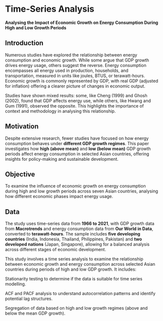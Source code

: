 # Time-Series Analysis  
**Analysing the Impact of Economic Growth on Energy Consumption During High and Low Growth Periods**

## Introduction  
Numerous studies have explored the relationship between energy consumption and economic growth. While some argue that GDP growth drives energy usage, others suggest the reverse. Energy consumption encompasses all energy used in production, households, and transportation, measured in units like joules, BTUS, or terawatt-hours. Economic growth is commonly represented by GDP, with real GDP (adjusted for inflation) offering a clearer picture of changes in economic output.

Studies have shown mixed results: some, like Cheng (1999) and Ghosh (2002), found that GDP affects energy use, while others, like Hwang and Gum (1991), observed the opposite. This highlights the importance of context and methodology in analysing this relationship.

## Motivation  
Despite extensive research, fewer studies have focused on how energy consumption behaves under **different GDP growth regimes**. This paper investigates how **high (above mean)** and **low (below mean)** GDP growth periods affect energy consumption in selected Asian countries, offering insights for policy-making and sustainable development.

## Objective  
To examine the influence of economic growth on energy consumption during high and low growth periods across seven Asian countries, analysing how different economic phases impact energy usage.

## Data  
The study uses time-series data from **1966 to 2021**, with GDP growth data from **Macrotrends** and energy consumption data from **Our World in Data**, converted to **terawatt-hours**. The sample includes **five developing countries** (India, Indonesia, Thailand, Philippines, Pakistan) and **two developed nations** (Japan, Singapore), allowing for a balanced analysis across different stages of economic development.


This study involves a time series analysis to examine the relationship between economic growth and energy consumption across selected Asian countries during periods of high and low GDP growth. It includes:

Stationarity testing to determine if the data is suitable for time series modelling.

ACF and PACF analysis to understand autocorrelation patterns and identify potential lag structures.

Segregation of data based on high and low growth regimes (above and below the  mean GDP growth).
